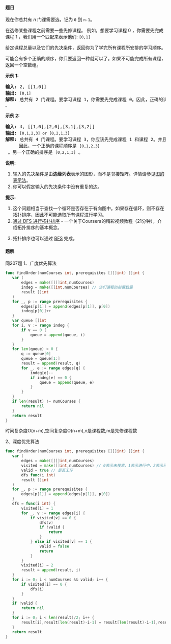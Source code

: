#### 题目
<p>现在你总共有 <em>n</em> 门课需要选，记为&nbsp;<code>0</code>&nbsp;到&nbsp;<code>n-1</code>。</p>

<p>在选修某些课程之前需要一些先修课程。&nbsp;例如，想要学习课程 0 ，你需要先完成课程&nbsp;1 ，我们用一个匹配来表示他们: <code>[0,1]</code></p>

<p>给定课程总量以及它们的先决条件，返回你为了学完所有课程所安排的学习顺序。</p>

<p>可能会有多个正确的顺序，你只要返回一种就可以了。如果不可能完成所有课程，返回一个空数组。</p>

<p><strong>示例&nbsp;1:</strong></p>

<pre><strong>输入:</strong> 2, [[1,0]] 
<strong>输出: </strong><code>[0,1]</code>
<strong>解释:</strong>&nbsp;总共有 2 门课程。要学习课程 1，你需要先完成课程 0。因此，正确的课程顺序为 <code>[0,1] 。</code></pre>

<p><strong>示例&nbsp;2:</strong></p>

<pre><strong>输入:</strong> 4, [[1,0],[2,0],[3,1],[3,2]]
<strong>输出: </strong><code>[0,1,2,3] or [0,2,1,3]</code>
<strong>解释:</strong>&nbsp;总共有 4 门课程。要学习课程 3，你应该先完成课程 1 和课程 2。并且课程 1 和课程 2 都应该排在课程 0 之后。
&nbsp;    因此，一个正确的课程顺序是&nbsp;<code>[0,1,2,3]</code> 。另一个正确的排序是&nbsp;<code>[0,2,1,3]</code> 。
</pre>

<p><strong>说明:</strong></p>

<ol>
	<li>输入的先决条件是由<strong>边缘列表</strong>表示的图形，而不是邻接矩阵。详情请参见<a href="http://blog.csdn.net/woaidapaopao/article/details/51732947" target="_blank">图的表示法</a>。</li>
	<li>你可以假定输入的先决条件中没有重复的边。</li>
</ol>

<p><strong>提示:</strong></p>

<ol>
	<li>这个问题相当于查找一个循环是否存在于有向图中。如果存在循环，则不存在拓扑排序，因此不可能选取所有课程进行学习。</li>
	<li><a href="https://www.coursera.org/specializations/algorithms" target="_blank">通过 DFS 进行拓扑排序</a> - 一个关于Coursera的精彩视频教程（21分钟），介绍拓扑排序的基本概念。</li>
	<li>
	<p>拓扑排序也可以通过&nbsp;<a href="https://baike.baidu.com/item/%E5%AE%BD%E5%BA%A6%E4%BC%98%E5%85%88%E6%90%9C%E7%B4%A2/5224802?fr=aladdin&amp;fromid=2148012&amp;fromtitle=%E5%B9%BF%E5%BA%A6%E4%BC%98%E5%85%88%E6%90%9C%E7%B4%A2" target="_blank">BFS</a>&nbsp;完成。</p>
	</li>
</ol>


 #### 题解
 同207题
 1、广度优先算法
 ```go
func findOrder(numCourses int, prerequisites [][]int) []int {
	var (
		edges = make([][]int,numCourses)
		indeg = make([]int,numCourses) // 该们课程的前置数量
		result []int
	)
	for _, p := range prerequisites {
		edges[p[1]] = append(edges[p[1]], p[0])
		indeg[p[0]]++
	}
	var queue []int
	for i, v := range indeg {
		if v == 0 {
			queue = append(queue, i)
		}
	}
	for len(queue) > 0 {
		q := queue[0]
		queue = queue[1:]
		result = append(result, q)
		for _, e := range edges[q] {
			indeg[e]--
			if indeg[e] == 0 {
				queue = append(queue, e)
			}
		}
	}
	if len(result) != numCourses {
		return nil
	}
	return result
}
```
 时间复杂度O(n+m),空间复杂度O(n+m),n是课程数,m是先修课程数
 
 2、深度优先算法
 ```go
func findOrder(numCourses int, prerequisites [][]int) []int {
	var (
		edges = make([][]int,numCourses)
		visited = make([]int,numCourses) // 0表示未搜索，1表示进行中，2表示已完成
		valid = true // 是否无环
		dfs func(i int)
		result []int
	)
	for _, p := range prerequisites {
		edges[p[1]] = append(edges[p[1]], p[0])
	}
	dfs = func(i int) {
		visited[i] = 1
		for _, v := range edges[i] {
			if visited[v] == 0 {
				dfs(v)
				if !valid {
					return
				}
			} else if visited[v] == 1 {
				valid = false
				return
			}
		}
		visited[i] = 2
		result = append(result, i)
	}
	for i := 0; i < numCourses && valid; i++ {
		if visited[i] == 0 {
			dfs(i)
		}
	}
	if !valid {
		return nil
	}
	for i := 0; i < len(result)/2; i++ {
		result[i],result[len(result)-i-1] = result[len(result)-i-1],result[i]
	}
	return result
}
```